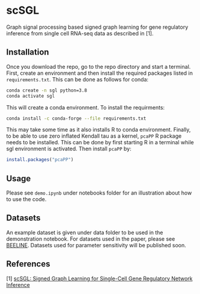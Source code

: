 # scSGL
Graph signal processing based signed graph learning for gene regulatory inference from single cell RNA-seq data as described in [1].

## Installation
Once you download the repo, go to the repo directory and start a terminal. First, create an 
environment and then install the required packages listed in `requirements.txt`. This can be done as
follows for conda:
```sh
conda create -n sgl python=3.8
conda activate sgl
```
This will create a conda environment. To install the requirments:
```sh
conda install -c conda-forge --file requirements.txt
```
This may take some time as it also installs R to conda environment. Finally, to be able to use 
zero inflated Kendall tau as a kernel, `pcaPP` R package needs to be installed. This can be done by
first starting R in a terminal while sgl environment is activated. Then install `pcaPP` by:
```R
install.packages("pcaPP")
```

## Usage 
Please see `demo.ipynb` under notebooks folder for an illustration about how to use the code. 

## Datasets
An example dataset is given under data folder to be used in the demonstration notebook. For datasets used 
in the paper, please see [BEELINE](https://github.com/Murali-group/Beeline). Datasets used for parameter
sensitivity will be published soon. 

## References
[1] [scSGL: Signed Graph Learning for Single-Cell Gene Regulatory Network Inference](https://www.biorxiv.org/content/10.1101/2021.07.08.451697v2.abstract)
